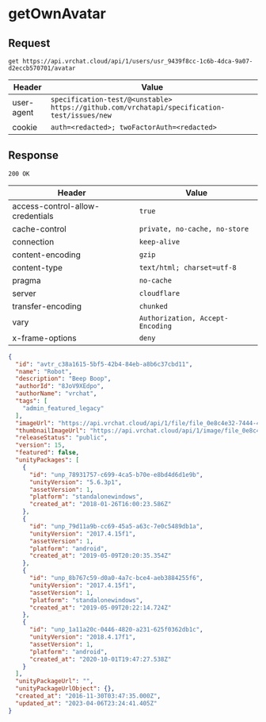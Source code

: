 # getOwnAvatar

## Request
`get https://api.vrchat.cloud/api/1/users/usr_9439f8cc-1c6b-4dca-9a07-d2eccb570701/avatar`

| Header | Value |
| ------ | ----- |
| user-agent | `specification-test/@<unstable> https://github.com/vrchatapi/specification-test/issues/new` |
| cookie | `auth=<redacted>; twoFactorAuth=<redacted>` |


## Response
`200 OK`

| Header | Value |
| ------ | ----- |
| access-control-allow-credentials | `true` |
| cache-control | `private, no-cache, no-store` |
| connection | `keep-alive` |
| content-encoding | `gzip` |
| content-type | `text/html; charset=utf-8` |
| pragma | `no-cache` |
| server | `cloudflare` |
| transfer-encoding | `chunked` |
| vary | `Authorization, Accept-Encoding` |
| x-frame-options | `deny` |

```json
{
  "id": "avtr_c38a1615-5bf5-42b4-84eb-a8b6c37cbd11",
  "name": "Robot",
  "description": "Beep Boop",
  "authorId": "8JoV9XEdpo",
  "authorName": "vrchat",
  "tags": [
    "admin_featured_legacy"
  ],
  "imageUrl": "https://api.vrchat.cloud/api/1/file/file_0e8c4e32-7444-44ea-ade4-313c010d4bae/1/file",
  "thumbnailImageUrl": "https://api.vrchat.cloud/api/1/image/file_0e8c4e32-7444-44ea-ade4-313c010d4bae/1/256",
  "releaseStatus": "public",
  "version": 15,
  "featured": false,
  "unityPackages": [
    {
      "id": "unp_78931757-c699-4ca5-b70e-e8bd4d6d1e9b",
      "unityVersion": "5.6.3p1",
      "assetVersion": 1,
      "platform": "standalonewindows",
      "created_at": "2018-01-26T16:00:23.586Z"
    },
    {
      "id": "unp_79d11a9b-cc69-45a5-a63c-7e0c5489db1a",
      "unityVersion": "2017.4.15f1",
      "assetVersion": 1,
      "platform": "android",
      "created_at": "2019-05-09T20:20:35.354Z"
    },
    {
      "id": "unp_8b767c59-d0a0-4a7c-bce4-aeb3884255f6",
      "unityVersion": "2017.4.15f1",
      "assetVersion": 1,
      "platform": "standalonewindows",
      "created_at": "2019-05-09T20:22:14.724Z"
    },
    {
      "id": "unp_1a11a20c-0446-4820-a231-625f0362db1c",
      "unityVersion": "2018.4.17f1",
      "assetVersion": 1,
      "platform": "android",
      "created_at": "2020-10-01T19:47:27.538Z"
    }
  ],
  "unityPackageUrl": "",
  "unityPackageUrlObject": {},
  "created_at": "2016-11-30T03:47:35.000Z",
  "updated_at": "2023-04-06T23:24:41.405Z"
}
```
